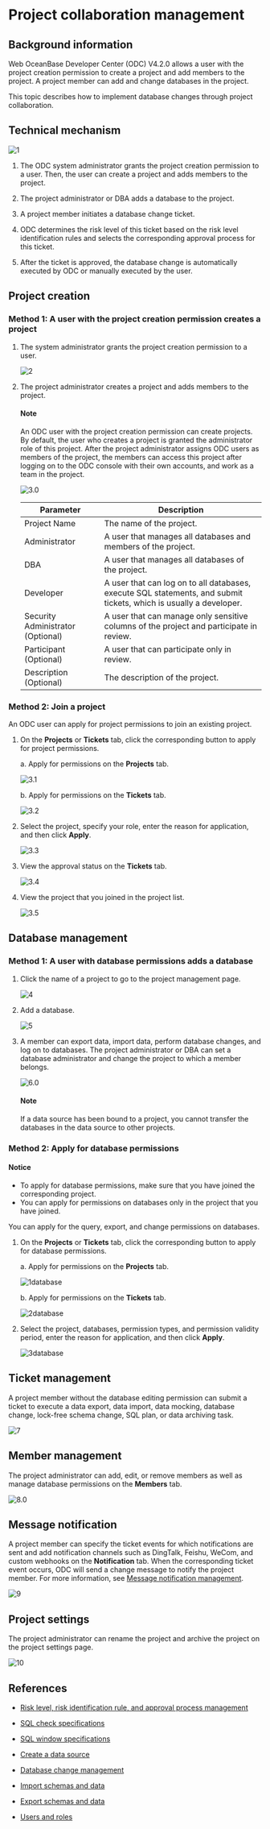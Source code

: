 # Project collaboration management

## Background information

Web OceanBase Developer Center (ODC) V4.2.0 allows a user with the project creation permission to create a project and add members to the project. A project member can add and change databases in the project.

This topic describes how to implement database changes through project collaboration.

## Technical mechanism

![1](https://obbusiness-private.oss-cn-shanghai.aliyuncs.com/doc/img/odc/420/700.database-change-management/200.project-collaborative-management/2EN.png)

1. The ODC system administrator grants the project creation permission to a user. Then, the user can create a project and adds members to the project.

2. The project administrator or DBA adds a database to the project.

3. A project member initiates a database change ticket.

4. ODC determines the risk level of this ticket based on the risk level identification rules and selects the corresponding approval process for this ticket.

5. After the ticket is approved, the database change is automatically executed by ODC or manually executed by the user.

## Project creation

### Method 1: A user with the project creation permission creates a project

1. The system administrator grants the project creation permission to a user.

   ![2](https://obbusiness-private.oss-cn-shanghai.aliyuncs.com/doc/img/odc/424/700.database-change-management/200.project-collaborative-management/2EN.png)

2. The project administrator creates a project and adds members to the project.

   <main id="notice" type='explain'>
      <h4>Note</h4>
      <p>An ODC user with the project creation permission can create projects. By default, the user who creates a project is granted the administrator role of this project. After the project administrator assigns ODC users as members of the project, the members can access this project after logging on to the ODC console with their own accounts, and work as a team in the project. </p>
   </main>

   ![3.0](https://obbusiness-private.oss-cn-shanghai.aliyuncs.com/doc/img/odc/424/700.database-change-management/200.project-collaborative-management/3EN.png)

   | Parameter | Description |
   |-------------|--------------|
   | Project Name | The name of the project.  |
   | Administrator | A user that manages all databases and members of the project.  |
   | DBA | A user that manages all databases of the project.  |
   | Developer | A user that can log on to all databases, execute SQL statements, and submit tickets, which is usually a developer.  |
   | Security Administrator (Optional) | A user that can manage only sensitive columns of the project and participate in review.  |
   | Participant (Optional) | A user that can participate only in review.  |
   | Description (Optional) | The description of the project.  |

### Method 2: Join a project

An ODC user can apply for project permissions to join an existing project.

1. On the **Projects** or **Tickets** tab, click the corresponding button to apply for project permissions.

   a. Apply for permissions on the **Projects** tab.

   ![3.1](https://obbusiness-private.oss-cn-shanghai.aliyuncs.com/doc/img/odc/430/700.database-change-management/200.project-collaborative-management/3.1EN.png)

   b. Apply for permissions on the **Tickets** tab.

   ![3.2](https://obbusiness-private.oss-cn-shanghai.aliyuncs.com/doc/img/odc/430/700.database-change-management/200.project-collaborative-management/3.2EN.png)

2. Select the project, specify your role, enter the reason for application, and then click **Apply**.

   ![3.3](https://obbusiness-private.oss-cn-shanghai.aliyuncs.com/doc/img/odc/430/700.database-change-management/200.project-collaborative-management/3.3EN.png)

3. View the approval status on the **Tickets** tab.

   ![3.4](https://obbusiness-private.oss-cn-shanghai.aliyuncs.com/doc/img/odc/430/700.database-change-management/200.project-collaborative-management/3.4EN.png)

4. View the project that you joined in the project list.

   ![3.5](https://obbusiness-private.oss-cn-shanghai.aliyuncs.com/doc/img/odc/430/700.database-change-management/200.project-collaborative-management/3.5EN.png)

## Database management

### Method 1: A user with database permissions adds a database

1. Click the name of a project to go to the project management page.

   ![4](https://obbusiness-private.oss-cn-shanghai.aliyuncs.com/doc/img/odc/430/700.database-change-management/200.project-collaborative-management/4EN.png)

2. Add a database.

   ![5](https://obbusiness-private.oss-cn-shanghai.aliyuncs.com/doc/img/odc/430/700.database-change-management/200.project-collaborative-management/5EN.png)

3. A member can export data, import data, perform database changes, and log on to databases. The project administrator or DBA can set a database administrator and change the project to which a member belongs.

   ![6.0](https://obbusiness-private.oss-cn-shanghai.aliyuncs.com/doc/img/odc/430/700.database-change-management/200.project-collaborative-management/6EN.png)

   <main id="notice" type='explain'>
     <h4>Note</h4>
     <p>If a data source has been bound to a project, you cannot transfer the databases in the data source to other projects. </p>
   </main>

### Method 2: Apply for database permissions

<main id="notice" type='notice'>
  <h4>Notice</h4>
  <ul>
  <li>To apply for database permissions, make sure that you have joined the corresponding project. </li>
  <li>You can apply for permissions on databases only in the project that you have joined. </li>
  </ul>
</main>

You can apply for the query, export, and change permissions on databases.

1. On the **Projects** or **Tickets** tab, click the corresponding button to apply for database permissions.

   a. Apply for permissions on the **Projects** tab.

   ![1database](https://obbusiness-private.oss-cn-shanghai.aliyuncs.com/doc/img/odc/430/700.database-change-management/200.project-collaborative-management/1database7EN.png)

   b. Apply for permissions on the **Tickets** tab.

   ![2database](https://obbusiness-private.oss-cn-shanghai.aliyuncs.com/doc/img/odc/430/700.database-change-management/200.project-collaborative-management/2database8EN.png)

2. Select the project, databases, permission types, and permission validity period, enter the reason for application, and then click **Apply**.

   ![3database](https://obbusiness-private.oss-cn-shanghai.aliyuncs.com/doc/img/odc/430/700.database-change-management/200.project-collaborative-management/3database9EN.png)

## Ticket management

A project member without the database editing permission can submit a ticket to execute a data export, data import, data mocking, database change, lock-free schema change, SQL plan, or data archiving task.

![7](https://obbusiness-private.oss-cn-shanghai.aliyuncs.com/doc/img/odc/430/700.database-change-management/200.project-collaborative-management/7EN.png)

## Member management

The project administrator can add, edit, or remove members as well as manage database permissions on the **Members** tab.

![8.0](https://obbusiness-private.oss-cn-shanghai.aliyuncs.com/doc/img/odc/430/700.database-change-management/200.project-collaborative-management/8EN.png)

## Message notification

A project member can specify the ticket events for which notifications are sent and add notification channels such as DingTalk, Feishu, WeCom, and custom webhooks on the **Notification** tab. When the corresponding ticket event occurs, ODC will send a change message to notify the project member. For more information, see [Message notification management](1000.message-notification.md).

![9](https://obbusiness-private.oss-cn-shanghai.aliyuncs.com/doc/img/odc/430/700.database-change-management/200.project-collaborative-management/9EN.png)

## Project settings

The project administrator can rename the project and archive the project on the project settings page.

![10](https://obbusiness-private.oss-cn-shanghai.aliyuncs.com/doc/img/odc/430/700.database-change-management/200.project-collaborative-management/10EN.png)

## References

- [Risk level, risk identification rule, and approval process management](../700.database-change-management/300.risk-level-risk-identification-rules-and-approval-process.md)

- [SQL check specifications](../700.database-change-management/400.sql-check-specification.md)

- [SQL window specifications](../700.database-change-management/500.sql-window-specification.md)

- [Create a data source](../400.connection-management/100.create-a-personal-connection.md)

- [Database change management](../700.database-change-management/600.database-change.md)

- [Import schemas and data](../600.import-and-export/100.import-data.md)

- [Export schemas and data](../600.import-and-export/200.export-data.md)

- [Users and roles](100.user-permission-and-management/100.odc-users-and-roles.md)

